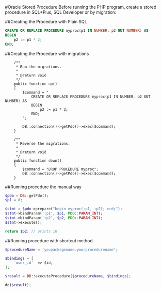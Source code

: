 #Oracle Stored Procedure
Before running the PHP program, create a stored procedure in SQL*Plus, SQL Developer or by migration:

##Creating the Procedure with Plain SQL
```sql
CREATE OR REPLACE PROCEDURE myproc(p1 IN NUMBER, p2 OUT NUMBER) AS
BEGIN
    p2 := p1 * 2;
END;
```

##Creating the Procedure with migrations
```
    /**
     * Run the migrations.
     *
     * @return void
     */
    public function up()
    {
        $command = "
            CREATE OR REPLACE PROCEDURE myproc(p1 IN NUMBER, p2 OUT NUMBER) AS
            BEGIN
                p2 := p1 * 2;
            END;
        ";

        DB::connection()->getPdo()->exec($command);
    }

    /**
     * Reverse the migrations.
     *
     * @return void
     */
    public function down()
    {
        $command = "DROP PROCEDURE myproc";
        DB::connection()->getPdo()->exec($command);
    }
```

##Running procedure the manual way
```php
$pdo = DB::getPdo();
$p1 = 8;

$stmt = $pdo->prepare("begin myproc(:p1, :p2); end;");
$stmt->bindParam(':p1', $p1, PDO::PARAM_INT);
$stmt->bindParam(':p2', $p2, PDO::PARAM_INT);
$stmt->execute();

return $p2; // prints 16
```

##Running procedure with shortcut method
```php
$procedureName = 'youpackagename.yourprocedurename';

$bindings = [
    'user_id'  => $id,
];

$result = DB::executeProcedure($procedureName, $bindings);

dd($result);
```